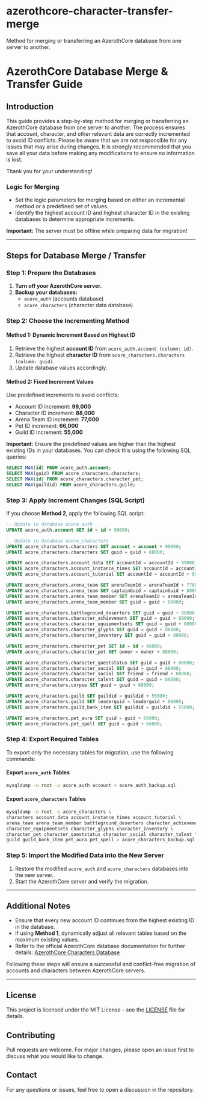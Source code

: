 # azerothcore-character-transfer-merge
Method for merging or transferring an AzerothCore database from one server to another.


# AzerothCore Database Merge & Transfer Guide

## Introduction
This guide provides a step-by-step method for merging or transferring an AzerothCore database from one server to another. The process ensures that account, character, and other relevant data are correctly incremented to avoid ID conflicts. 
Please be aware that we are not responsible for any issues that may arise during changes. It is strongly recommended that you save all your data before making any modifications to ensure no information is lost.

Thank you for your understanding!

### Logic for Merging
- Set the logic parameters for merging based on either an incremental method or a predefined set of values.
- Identify the highest account ID and highest character ID in the existing databases to determine appropriate increments.

**Important:** The server must be offline while preparing data for migration!

---

## Steps for Database Merge / Transfer

### Step 1: Prepare the Databases
1. **Turn off your AzerothCore server.**
2. **Backup your databases:**
   - `acore_auth` (accounts database)
   - `acore_characters` (character data database)

### Step 2: Choose the Incrementing Method

#### **Method 1: Dynamic Increment Based on Highest ID**
1. Retrieve the highest **account ID** from `acore_auth.account (column: id)`.
2. Retrieve the highest **character ID** from `acore_characters.characters (column: guid)`.
3. Update database values accordingly.

#### **Method 2: Fixed Increment Values**
Use predefined increments to avoid conflicts:
- Account ID increment: **99,000**
- Character ID increment: **88,000**
- Arena Team ID increment: **77,000**
- Pet ID increment: **66,000**
- Guild ID increment: **55,000**

**Important:** Ensure the predefined values are higher than the highest existing IDs in your databases. You can check this using the following SQL queries:
```sql
SELECT MAX(id) FROM acore_auth.account;
SELECT MAX(guid) FROM acore_characters.characters;
SELECT MAX(id) FROM acore_characters.character_pet;
SELECT MAX(guildid) FROM acore_characters.guild;
```

### Step 3: Apply Increment Changes (SQL Script)
If you choose **Method 2**, apply the following SQL script:

```sql
-- Update in database acore_auth
UPDATE acore_auth.account SET id = id + 99000;

-- Update in database acore_characters
UPDATE acore_characters.characters SET account = account + 99000;
UPDATE acore_characters.characters SET guid = guid + 88000;

UPDATE acore_characters.account_data SET accountId = accountId + 99000;
UPDATE acore_characters.account_instance_times SET accountId = accountId + 99000;
UPDATE acore_characters.account_tutorial SET accountId = accountId + 99000;

UPDATE acore_characters.arena_team SET arenaTeamId = arenaTeamId + 77000;
UPDATE acore_characters.arena_team SET captainGuid = captainGuid + 88000;
UPDATE acore_characters.arena_team_member SET arenaTeamId = arenaTeamId + 77000;
UPDATE acore_characters.arena_team_member SET guid = guid + 88000;

UPDATE acore_characters.battleground_deserters SET guid = guid + 88000;
UPDATE acore_characters.character_achievement SET guid = guid + 88000;
UPDATE acore_characters.character_equipmentsets SET guid = guid + 88000;
UPDATE acore_characters.character_glyphs SET guid = guid + 88000;
UPDATE acore_characters.character_inventory SET guid = guid + 88000;

UPDATE acore_characters.character_pet SET id = id + 66000;
UPDATE acore_characters.character_pet SET owner = owner + 88000;

UPDATE acore_characters.character_queststatus SET guid = guid + 88000;
UPDATE acore_characters.character_social SET guid = guid + 88000;
UPDATE acore_characters.character_social SET friend = friend + 88000;
UPDATE acore_characters.character_talent SET guid = guid + 88000;
UPDATE acore_characters.corpse SET guid = guid + 88000;

UPDATE acore_characters.guild SET guildid = guildid + 55000;
UPDATE acore_characters.guild SET leaderguid = leaderguid + 88000;
UPDATE acore_characters.guild_bank_item SET guildid = guildid + 55000;

UPDATE acore_characters.pet_aura SET guid = guid + 66000;
UPDATE acore_characters.pet_spell SET guid = guid + 66000;
```

### Step 4: Export Required Tables
To export only the necessary tables for migration, use the following commands:

#### Export `acore_auth` Tables
```sh
mysqldump -u root -p acore_auth account > acore_auth_backup.sql
```

#### Export `acore_characters` Tables
```sh
mysqldump -u root -p acore_characters \
characters account_data account_instance_times account_tutorial \
arena_team arena_team_member battleground_deserters character_achievement \
character_equipmentsets character_glyphs character_inventory \
character_pet character_queststatus character_social character_talent \
guild guild_bank_item pet_aura pet_spell > acore_characters_backup.sql
```

### Step 5: Import the Modified Data into the New Server
1. Restore the modified `acore_auth` and `acore_characters` databases into the new server.
2. Start the AzerothCore server and verify the migration.

---

## Additional Notes
- Ensure that every new account ID continues from the highest existing ID in the database.
- If using **Method 1**, dynamically adjust all relevant tables based on the maximum existing values.
- Refer to the official AzerothCore database documentation for further details: [AzerothCore Characters Database](https://www.azerothcore.org/wiki/characters)

Following these steps will ensure a successful and conflict-free migration of accounts and characters between AzerothCore servers.

---

## License
This project is licensed under the MIT License - see the [LICENSE](LICENSE) file for details.

## Contributing
Pull requests are welcome. For major changes, please open an issue first to discuss what you would like to change.

## Contact
For any questions or issues, feel free to open a discussion in the repository.

